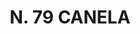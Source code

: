 ---
title: "N. 79 CANELA"
plant-name: "N. 79"
plant-number: "079"
plant-img1: "/assets/img/plant079_verso.jpg"
plant-img2: "/assets/img/plant079.jpg"
plant-xml: "/assets/xml/plant079.xml"
plant-title: "N. 79 CANELA"
plant-taxon-link: ""
plant-taxon-content: ""
layout: single-xml
---